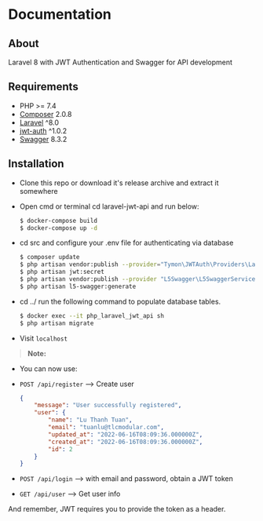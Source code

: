 # Documentation
## About

Laravel 8 with JWT Authentication and Swagger for API development

## Requirements
* PHP >= 7.4
* [Composer](https://github.com/composer/composer) 2.0.8
* [Laravel](https://github.com/laravel/framework) ^8.0
* [jwt-auth](https://github.com/tymondesigns/jwt-auth) ^1.0.2
* [Swagger](https://github.com/DarkaOnLine/L5-Swagger) 8.3.2
## Installation

- Clone this repo or download it's release archive and extract it somewhere
- Open cmd or terminal cd laravel-jwt-api and run below:

    ```bash
    $ docker-compose build
    $ docker-compose up -d
    ```
- cd src and configure your .env file for authenticating via database

    ```bash
    $ composer update
    $ php artisan vendor:publish --provider="Tymon\JWTAuth\Providers\LaravelServiceProvider"
    $ php artisan jwt:secret
    $ php artisan vendor:publish --provider "L5Swagger\L5SwaggerServiceProvider"
    $ php artisan l5-swagger:generate
    ```
- cd ../ run the following command to populate database tables.

	```bash
    $ docker exec --it php_laravel_jwt_api sh
    $ php artisan migrate
	```

- Visit `localhost`

> **Note:**
- You can now use:

- ```POST /api/register``` –> Create user 

    ```json
    {
    	"message": "User successfully registered",
        "user": {
            "name": "Lu Thanh Tuan",
            "email": "tuanlu@tlcmodular.com",
            "updated_at": "2022-06-16T08:09:36.000000Z",
            "created_at": "2022-06-16T08:09:36.000000Z",
            "id": 2
        }
    }

    ```
     
     
- ```POST /api/login``` –> with email and password, obtain a JWT token

      

- ```GET /api/user``` –> Get user info



And remember, JWT requires you to provide the token as a header.
